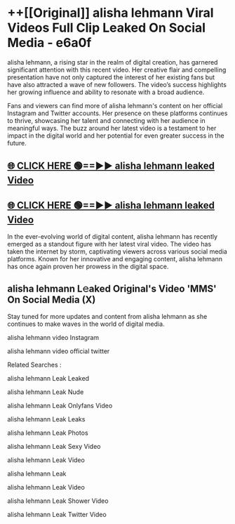 # ++[[Original]] alisha lehmann Viral Videos Full Clip Leaked On Social Media - e6a0f<br>

alisha lehmann, a rising star in the realm of digital creation, has garnered significant attention with this recent video. Her creative flair and compelling presentation have not only captured the interest of her existing fans but have also attracted a wave of new followers. The video’s success highlights her growing influence and ability to resonate with a broad audience.

Fans and viewers can find more of alisha lehmann's content on her official Instagram and Twitter accounts. Her presence on these platforms continues to thrive, showcasing her talent and connecting with her audience in meaningful ways. The buzz around her latest video is a testament to her impact in the digital world and her potential for even greater success in the future.


## [🌐 CLICK HERE 🟢==►► alisha lehmann leaked Video ](https://onlyclips.site?title=alisha_lehmann&ref=git)

## [🌐 CLICK HERE 🟢==►► alisha lehmann leaked Video ](https://onlyclips.site?title=alisha_lehmann&ref=git)


In the ever-evolving world of digital content, alisha lehmann has recently emerged as a standout figure with her latest viral video. The video has taken the internet by storm, captivating viewers across various social media platforms. Known for her innovative and engaging content, alisha lehmann has once again proven her prowess in the digital space.



## alisha lehmann L𝚎aked Original's Video 'MMS' On Social Media (X)


Stay tuned for more updates and content from alisha lehmann as she continues to make waves in the world of digital media.

alisha lehmann video Instagram

alisha lehmann video official twitter


Related Searches :

alisha lehmann Leak Leaked

alisha lehmann Leak Nude

alisha lehmann Leak Onlyfans Video

alisha lehmann Leak Leaks

alisha lehmann Leak Photos

alisha lehmann Leak Sexy Video

alisha lehmann Leak Video

alisha lehmann Leak

alisha lehmann Leak Video

alisha lehmann Leak Shower Video

alisha lehmann Leak Twitter Video

